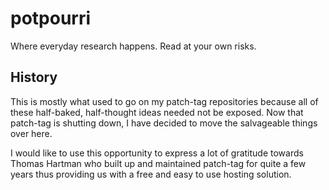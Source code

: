 potpourri
=========

Where everyday research happens. Read at your own risks.

History
-------

This is mostly what used to go on my patch-tag repositories because all
of these half-baked, half-thought ideas needed not be exposed. Now that
patch-tag is shutting down, I have decided to move the salvageable things
over here.

I would like to use this opportunity to express a lot of gratitude towards
Thomas Hartman who built up and maintained patch-tag for quite a few years
thus providing us with a free and easy to use hosting solution.

